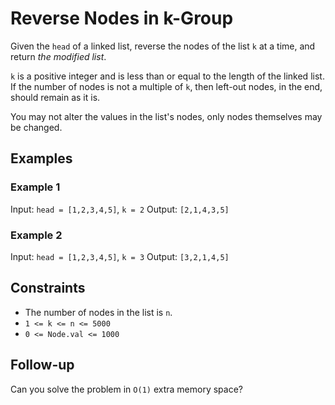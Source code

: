 # Reverse Nodes in k-Group

Given the `head` of a linked list, reverse the nodes of the list `k` at a time, and return _the modified list_.

`k` is a positive integer and is less than or equal to the length of the linked list. If the number of nodes is not a multiple of `k`, then left-out nodes, in the end, should remain as it is.

You may not alter the values in the list's nodes, only nodes themselves may be changed.

## Examples

### Example 1

Input: `head = [1,2,3,4,5]`, `k = 2`
Output: `[2,1,4,3,5]`

### Example 2

Input: `head = [1,2,3,4,5]`, `k = 3`
Output: `[3,2,1,4,5]`

## Constraints

- The number of nodes in the list is `n`.
- `1 <= k <= n <= 5000`
- `0 <= Node.val <= 1000`

## Follow-up

Can you solve the problem in `O(1)` extra memory space?
